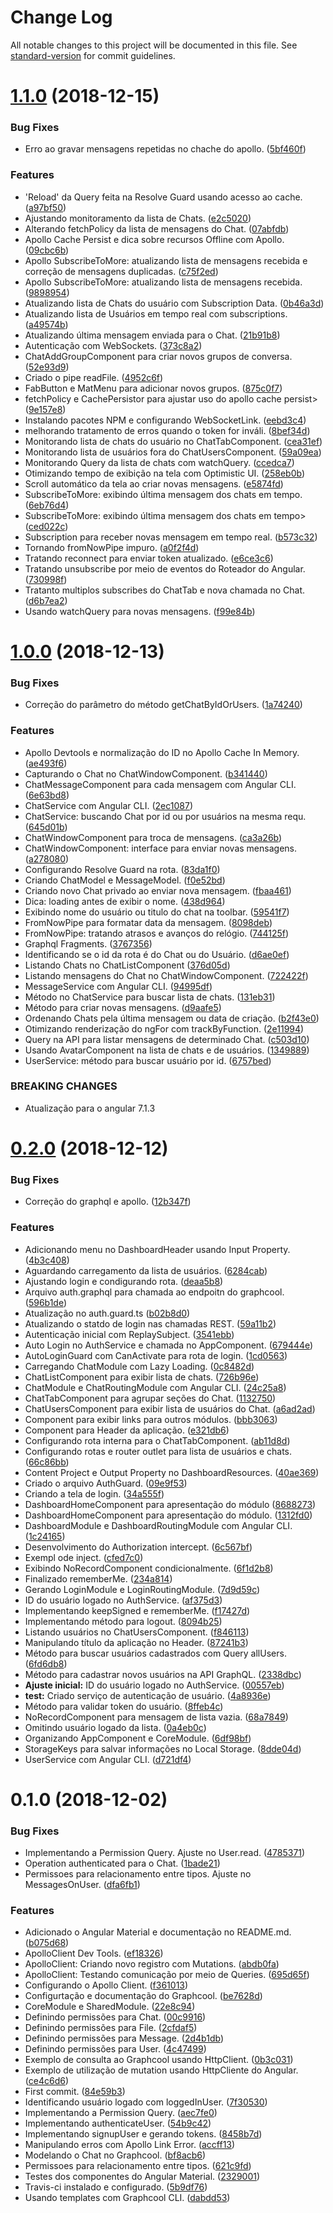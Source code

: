 # Change Log

All notable changes to this project will be documented in this file. See [standard-version](https://github.com/conventional-changelog/standard-version) for commit guidelines.

<a name="1.1.0"></a>
# [1.1.0](https://github.com/danielso2007/angular-graphcool-chat/compare/v1.0.0...v1.1.0) (2018-12-15)


### Bug Fixes

* Erro ao gravar mensagens repetidas no chache do apollo. ([5bf460f](https://github.com/danielso2007/angular-graphcool-chat/commit/5bf460f))


### Features

* 'Reload' da Query feita na Resolve Guard usando acesso ao cache. ([a97bf50](https://github.com/danielso2007/angular-graphcool-chat/commit/a97bf50))
* Ajustando monitoramento da lista de Chats. ([e2c5020](https://github.com/danielso2007/angular-graphcool-chat/commit/e2c5020))
* Alterando fetchPolicy da lista de mensagens do Chat. ([07abfdb](https://github.com/danielso2007/angular-graphcool-chat/commit/07abfdb))
* Apollo Cache Persist e dica sobre recursos Offline com Apollo. ([09cbc6b](https://github.com/danielso2007/angular-graphcool-chat/commit/09cbc6b))
* Apollo SubscribeToMore: atualizando lista de mensagens recebida e correção de mensagens duplicadas. ([c75f2ed](https://github.com/danielso2007/angular-graphcool-chat/commit/c75f2ed))
* Apollo SubscribeToMore: atualizando lista de mensagens recebida. ([9898954](https://github.com/danielso2007/angular-graphcool-chat/commit/9898954))
* Atualizando lista de Chats do usuário com Subscription Data. ([0b46a3d](https://github.com/danielso2007/angular-graphcool-chat/commit/0b46a3d))
* Atualizando lista de Usuários em tempo real com subscriptions. ([a49574b](https://github.com/danielso2007/angular-graphcool-chat/commit/a49574b))
* Atualizando última mensagem enviada para o Chat. ([21b91b8](https://github.com/danielso2007/angular-graphcool-chat/commit/21b91b8))
* Autenticação com WebSockets. ([373c8a2](https://github.com/danielso2007/angular-graphcool-chat/commit/373c8a2))
* ChatAddGroupComponent para criar novos grupos de conversa. ([52e93d9](https://github.com/danielso2007/angular-graphcool-chat/commit/52e93d9))
* Criado o pipe readFile. ([4952c6f](https://github.com/danielso2007/angular-graphcool-chat/commit/4952c6f))
* FabButton e MatMenu para adicionar novos grupos. ([875c0f7](https://github.com/danielso2007/angular-graphcool-chat/commit/875c0f7))
* fetchPolicy e CachePersistor para ajustar uso do apollo cache persist> ([9e157e8](https://github.com/danielso2007/angular-graphcool-chat/commit/9e157e8))
* Instalando pacotes NPM e configurando WebSocketLink. ([eebd3c4](https://github.com/danielso2007/angular-graphcool-chat/commit/eebd3c4))
* melhorando tratamento de erros quando o token for inváli. ([8bef34d](https://github.com/danielso2007/angular-graphcool-chat/commit/8bef34d))
* Monitorando lista de chats do usuário no ChatTabComponent. ([cea31ef](https://github.com/danielso2007/angular-graphcool-chat/commit/cea31ef))
* Monitorando lista de usuários fora do ChatUsersComponent. ([59a09ea](https://github.com/danielso2007/angular-graphcool-chat/commit/59a09ea))
* Monitorando Query da lista de chats com watchQuery. ([ccedca7](https://github.com/danielso2007/angular-graphcool-chat/commit/ccedca7))
* Otimizando tempo de exibição na tela com Optimistic UI. ([258eb0b](https://github.com/danielso2007/angular-graphcool-chat/commit/258eb0b))
* Scroll automático da tela ao criar novas mensagens. ([e5874fd](https://github.com/danielso2007/angular-graphcool-chat/commit/e5874fd))
* SubscribeToMore: exibindo última mensagem dos chats em tempo. ([6eb76d4](https://github.com/danielso2007/angular-graphcool-chat/commit/6eb76d4))
* SubscribeToMore: exibindo última mensagem dos chats em tempo> ([ced022c](https://github.com/danielso2007/angular-graphcool-chat/commit/ced022c))
* Subscription para receber novas mensagem em tempo real. ([b573c32](https://github.com/danielso2007/angular-graphcool-chat/commit/b573c32))
* Tornando fromNowPipe impuro. ([a0f2f4d](https://github.com/danielso2007/angular-graphcool-chat/commit/a0f2f4d))
* Tratando reconnect para enviar token atualizado. ([e6ce3c6](https://github.com/danielso2007/angular-graphcool-chat/commit/e6ce3c6))
* Tratando unsubscribe por meio de eventos do Roteador do Angular. ([730998f](https://github.com/danielso2007/angular-graphcool-chat/commit/730998f))
* Tratanto multiplos subscribes do ChatTab e nova chamada no Chat. ([d6b7ea2](https://github.com/danielso2007/angular-graphcool-chat/commit/d6b7ea2))
* Usando watchQuery para novas mensagens. ([f99e84b](https://github.com/danielso2007/angular-graphcool-chat/commit/f99e84b))



<a name="1.0.0"></a>
# [1.0.0](https://github.com/danielso2007/angular-graphcool-chat/compare/v0.2.0...v1.0.0) (2018-12-13)


### Bug Fixes

* Correção do parâmetro do método getChatByIdOrUsers. ([1a74240](https://github.com/danielso2007/angular-graphcool-chat/commit/1a74240))


### Features

* Apollo Devtools e normalização do ID no Apollo Cache In Memory. ([ae493f6](https://github.com/danielso2007/angular-graphcool-chat/commit/ae493f6))
* Capturando o Chat no ChatWindowComponent. ([b341440](https://github.com/danielso2007/angular-graphcool-chat/commit/b341440))
* ChatMessageComponent para cada mensagem com Angular CLI. ([6e63bd8](https://github.com/danielso2007/angular-graphcool-chat/commit/6e63bd8))
* ChatService com Angular CLI. ([2ec1087](https://github.com/danielso2007/angular-graphcool-chat/commit/2ec1087))
* ChatService: buscando Chat por id ou por usuários na mesma requ. ([645d01b](https://github.com/danielso2007/angular-graphcool-chat/commit/645d01b))
* ChatWindowComponent para troca de mensagens. ([ca3a26b](https://github.com/danielso2007/angular-graphcool-chat/commit/ca3a26b))
* ChatWindowComponent: interface para enviar novas mensagens. ([a278080](https://github.com/danielso2007/angular-graphcool-chat/commit/a278080))
* Configurando Resolve Guard na rota. ([83da1f0](https://github.com/danielso2007/angular-graphcool-chat/commit/83da1f0))
* Criando ChatModel e MessageModel. ([f0e52bd](https://github.com/danielso2007/angular-graphcool-chat/commit/f0e52bd))
* Criando novo Chat privado ao enviar nova mensagem. ([fbaa461](https://github.com/danielso2007/angular-graphcool-chat/commit/fbaa461))
* Dica: loading antes de exibir o nome. ([438d964](https://github.com/danielso2007/angular-graphcool-chat/commit/438d964))
* Exibindo nome do usuário ou titulo do chat na toolbar. ([59541f7](https://github.com/danielso2007/angular-graphcool-chat/commit/59541f7))
* FromNowPipe para formatar data da mensagem. ([8098deb](https://github.com/danielso2007/angular-graphcool-chat/commit/8098deb))
* FromNowPipe: tratando atrasos e avanços do relógio. ([744125f](https://github.com/danielso2007/angular-graphcool-chat/commit/744125f))
* Graphql Fragments. ([3767356](https://github.com/danielso2007/angular-graphcool-chat/commit/3767356))
* Identificando se o id da rota é do Chat ou do Usuário. ([d6ae0ef](https://github.com/danielso2007/angular-graphcool-chat/commit/d6ae0ef))
* Listando Chats no ChatListComponent ([376d05d](https://github.com/danielso2007/angular-graphcool-chat/commit/376d05d))
* Listando mensagens do Chat no ChatWindowComponent. ([722422f](https://github.com/danielso2007/angular-graphcool-chat/commit/722422f))
* MessageService com Angular CLI. ([94995df](https://github.com/danielso2007/angular-graphcool-chat/commit/94995df))
* Método no ChatService para buscar lista de chats. ([131eb31](https://github.com/danielso2007/angular-graphcool-chat/commit/131eb31))
* Método para criar novas mensagens. ([d9aafe5](https://github.com/danielso2007/angular-graphcool-chat/commit/d9aafe5))
* Ordenando Chats pela última mensagem ou data de criação. ([b2f43e0](https://github.com/danielso2007/angular-graphcool-chat/commit/b2f43e0))
* Otimizando renderização do ngFor com trackByFunction. ([2e11994](https://github.com/danielso2007/angular-graphcool-chat/commit/2e11994))
* Query na API para listar mensagens de determinado Chat. ([c503d10](https://github.com/danielso2007/angular-graphcool-chat/commit/c503d10))
* Usando AvatarComponent na lista de chats e de usuários. ([1349889](https://github.com/danielso2007/angular-graphcool-chat/commit/1349889))
* UserService: método para buscar usuário por id. ([6757bed](https://github.com/danielso2007/angular-graphcool-chat/commit/6757bed))


### BREAKING CHANGES

* Atualização para o angular 7.1.3



<a name="0.2.0"></a>
# [0.2.0](https://github.com/danielso2007/angular-graphcool-chat/compare/v0.1.0...v0.2.0) (2018-12-12)


### Bug Fixes

* Correção do graphql e apollo. ([12b347f](https://github.com/danielso2007/angular-graphcool-chat/commit/12b347f))


### Features

* Adicionando menu no DashboardHeader usando Input Property. ([4b3c408](https://github.com/danielso2007/angular-graphcool-chat/commit/4b3c408))
* Aguardando carregamento da lista de usuários. ([6284cab](https://github.com/danielso2007/angular-graphcool-chat/commit/6284cab))
* Ajustando login e condigurando rota. ([deaa5b8](https://github.com/danielso2007/angular-graphcool-chat/commit/deaa5b8))
* Arquivo auth.graphql para chamada ao endpoitn do graphcool. ([596b1de](https://github.com/danielso2007/angular-graphcool-chat/commit/596b1de))
* Atualização no auth.guard.ts ([b02b8d0](https://github.com/danielso2007/angular-graphcool-chat/commit/b02b8d0))
* Atualizando o statdo de login nas chamadas REST. ([59a11b2](https://github.com/danielso2007/angular-graphcool-chat/commit/59a11b2))
* Autenticação inicial com ReplaySubject. ([3541ebb](https://github.com/danielso2007/angular-graphcool-chat/commit/3541ebb))
* Auto Login no AuthService e chamada no AppComponent. ([679444e](https://github.com/danielso2007/angular-graphcool-chat/commit/679444e))
* AutoLoginGuard com CanActivate para rota de login. ([1cd0563](https://github.com/danielso2007/angular-graphcool-chat/commit/1cd0563))
* Carregando ChatModule com Lazy Loading. ([0c8482d](https://github.com/danielso2007/angular-graphcool-chat/commit/0c8482d))
* ChatListComponent para exibir lista de chats. ([726b96e](https://github.com/danielso2007/angular-graphcool-chat/commit/726b96e))
* ChatModule e ChatRoutingModule com Angular CLI. ([24c25a8](https://github.com/danielso2007/angular-graphcool-chat/commit/24c25a8))
* ChatTabComponent para agrupar seções do Chat. ([1132750](https://github.com/danielso2007/angular-graphcool-chat/commit/1132750))
* ChatUsersComponent para exibir lista de usuários do Chat. ([a6ad2ad](https://github.com/danielso2007/angular-graphcool-chat/commit/a6ad2ad))
* Component para exibir links para outros módulos. ([bbb3063](https://github.com/danielso2007/angular-graphcool-chat/commit/bbb3063))
* Component para Header da aplicação. ([e321db6](https://github.com/danielso2007/angular-graphcool-chat/commit/e321db6))
* Configurando rota interna para o ChatTabComponent. ([ab11d8d](https://github.com/danielso2007/angular-graphcool-chat/commit/ab11d8d))
* Configurando rotas e router outlet para lista de usuários e chats. ([66c86bb](https://github.com/danielso2007/angular-graphcool-chat/commit/66c86bb))
* Content Project e Output Property no DashboardResources. ([40ae369](https://github.com/danielso2007/angular-graphcool-chat/commit/40ae369))
* Criado o arquivo AuthGuard. ([09e9f53](https://github.com/danielso2007/angular-graphcool-chat/commit/09e9f53))
* Criando a tela de login. ([34a555f](https://github.com/danielso2007/angular-graphcool-chat/commit/34a555f))
* DashboardHomeComponent para apresentação do módulo ([8688273](https://github.com/danielso2007/angular-graphcool-chat/commit/8688273))
* DashboardHomeComponent para apresentação do módulo. ([1312fd0](https://github.com/danielso2007/angular-graphcool-chat/commit/1312fd0))
* DashboardModule e DashboardRoutingModule com Angular CLI. ([1c24165](https://github.com/danielso2007/angular-graphcool-chat/commit/1c24165))
* Desenvolvimento do Authorization intercept. ([6c567bf](https://github.com/danielso2007/angular-graphcool-chat/commit/6c567bf))
* Exempl ode inject. ([cfed7c0](https://github.com/danielso2007/angular-graphcool-chat/commit/cfed7c0))
* Exibindo NoRecordComponent condicionalmente. ([6f1d2b8](https://github.com/danielso2007/angular-graphcool-chat/commit/6f1d2b8))
* Finalizado rememberMe. ([234a814](https://github.com/danielso2007/angular-graphcool-chat/commit/234a814))
* Gerando LoginModule e LoginRoutingModule. ([7d9d59c](https://github.com/danielso2007/angular-graphcool-chat/commit/7d9d59c))
* ID do usuário logado no AuthService. ([af375d3](https://github.com/danielso2007/angular-graphcool-chat/commit/af375d3))
* Implementando keepSigned e rememberMe. ([f17427d](https://github.com/danielso2007/angular-graphcool-chat/commit/f17427d))
* Implementando método para logout. ([8094b25](https://github.com/danielso2007/angular-graphcool-chat/commit/8094b25))
* Listando usuários no ChatUsersComponent. ([f846113](https://github.com/danielso2007/angular-graphcool-chat/commit/f846113))
* Manipulando título da aplicação no Header. ([87241b3](https://github.com/danielso2007/angular-graphcool-chat/commit/87241b3))
* Método para buscar usuários cadastrados com Query allUsers. ([6fd6db8](https://github.com/danielso2007/angular-graphcool-chat/commit/6fd6db8))
* Método para cadastrar novos usuários na API GraphQL. ([2338dbc](https://github.com/danielso2007/angular-graphcool-chat/commit/2338dbc))
* **Ajuste inicial:** ID do usuário logado no AuthService. ([00557eb](https://github.com/danielso2007/angular-graphcool-chat/commit/00557eb))
* **test:** Criado serviço de autenticação de usuário. ([4a8936e](https://github.com/danielso2007/angular-graphcool-chat/commit/4a8936e))
* Método para validar token do usuário. ([8ffeb4c](https://github.com/danielso2007/angular-graphcool-chat/commit/8ffeb4c))
* NoRecordComponent para mensagem de lista vazia. ([68a7849](https://github.com/danielso2007/angular-graphcool-chat/commit/68a7849))
* Omitindo usuário logado da lista. ([0a4eb0c](https://github.com/danielso2007/angular-graphcool-chat/commit/0a4eb0c))
* Organizando AppComponent e CoreModule. ([6df98bf](https://github.com/danielso2007/angular-graphcool-chat/commit/6df98bf))
* StorageKeys para salvar informações no Local Storage. ([8dde04d](https://github.com/danielso2007/angular-graphcool-chat/commit/8dde04d))
* UserService com Angular CLI. ([d721df4](https://github.com/danielso2007/angular-graphcool-chat/commit/d721df4))



<a name="0.1.0"></a>
# 0.1.0 (2018-12-02)


### Bug Fixes

* Implementando a Permission Query. Ajuste no User.read. ([4785371](https://github.com/danielso2007/angular-graphcool-chat/commit/4785371))
* Operation authenticated para o Chat. ([1bade21](https://github.com/danielso2007/angular-graphcool-chat/commit/1bade21))
* Permissoes para relacionamento entre tipos. Ajuste no MessagesOnUser. ([dfa6fb1](https://github.com/danielso2007/angular-graphcool-chat/commit/dfa6fb1))


### Features

* Adicionado o Angular Material e documentação no README.md. ([b075d68](https://github.com/danielso2007/angular-graphcool-chat/commit/b075d68))
* ApolloClient Dev Tools. ([ef18326](https://github.com/danielso2007/angular-graphcool-chat/commit/ef18326))
* ApolloClient: Criando novo registro com Mutations. ([abdb0fa](https://github.com/danielso2007/angular-graphcool-chat/commit/abdb0fa))
* ApolloClient: Testando comunicação por meio de Queries. ([695d65f](https://github.com/danielso2007/angular-graphcool-chat/commit/695d65f))
* Configurando o Apollo Client. ([f361013](https://github.com/danielso2007/angular-graphcool-chat/commit/f361013))
* Configurtação e documentação do Graphcool. ([be7628d](https://github.com/danielso2007/angular-graphcool-chat/commit/be7628d))
* CoreModule e SharedModule. ([22e8c94](https://github.com/danielso2007/angular-graphcool-chat/commit/22e8c94))
* Definindo permissões para Chat. ([00c9916](https://github.com/danielso2007/angular-graphcool-chat/commit/00c9916))
* Definindo permissões para File. ([2cfdaf5](https://github.com/danielso2007/angular-graphcool-chat/commit/2cfdaf5))
* Definindo permissões para Message. ([2d4b1db](https://github.com/danielso2007/angular-graphcool-chat/commit/2d4b1db))
* Definindo permissões para User. ([4c47499](https://github.com/danielso2007/angular-graphcool-chat/commit/4c47499))
* Exemplo de consulta ao Graphcool usando HttpClient. ([0b3c031](https://github.com/danielso2007/angular-graphcool-chat/commit/0b3c031))
* Exemplo de utilização de mutation usando HttpCliente do Angular. ([ce4c6d6](https://github.com/danielso2007/angular-graphcool-chat/commit/ce4c6d6))
* First commit. ([84e59b3](https://github.com/danielso2007/angular-graphcool-chat/commit/84e59b3))
* Identificando usuário logado com loggedInUser. ([7f30530](https://github.com/danielso2007/angular-graphcool-chat/commit/7f30530))
* Implementando a Permission Query. ([aec7fe0](https://github.com/danielso2007/angular-graphcool-chat/commit/aec7fe0))
* Implementando authenticateUser. ([54b9c42](https://github.com/danielso2007/angular-graphcool-chat/commit/54b9c42))
* Implementando signupUser e gerando tokens. ([8458b7d](https://github.com/danielso2007/angular-graphcool-chat/commit/8458b7d))
* Manipulando erros com Apollo Link Error. ([accff13](https://github.com/danielso2007/angular-graphcool-chat/commit/accff13))
* Modelando o Chat no Graphcool. ([bf8acb6](https://github.com/danielso2007/angular-graphcool-chat/commit/bf8acb6))
* Permissoes para relacionamento entre tipos. ([621c9fd](https://github.com/danielso2007/angular-graphcool-chat/commit/621c9fd))
* Testes dos componentes do Angular Material. ([2329001](https://github.com/danielso2007/angular-graphcool-chat/commit/2329001))
* Travis-ci instalado e configurado. ([5b9df76](https://github.com/danielso2007/angular-graphcool-chat/commit/5b9df76))
* Usando templates com Graphcool CLI. ([dabdd53](https://github.com/danielso2007/angular-graphcool-chat/commit/dabdd53))
